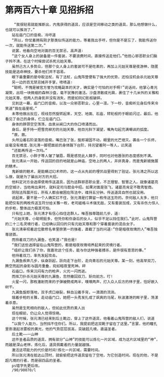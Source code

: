# 第两百六十章 见招拆招
        “我很轻易就能推断出，内鬼获得的道具，应该是空间移动之类的道具，那么他想做什么，也就可以推测了。”
       站在庙门口的音痴，冷哼道
       “所以，你仗着拥有刚才那类似传送的能力，等着我出手哼，但你是不是忘了，我能传送你一次，就能传送第二次。”
       说罢，他看向空地对面的百无禁忌，高声道∶
       “这个女人身上的装备是一件套装，不要浪费时间，直接传送走他们。”他担心邪恶职业们脑子拎不清，在这个时候尝试杀死元始天尊。
       虽然己方人多势众，但那个女人身上的套装可不是吃素的，再加上元始天尊是夜游神，隐匿技能是逃命神技，要杀他们并不容易。
       眼下最重要的是夺取法杖，有了法杖，山鬼阵营便有了强大的优势，还怕没机会杀元始天尊
       另一边的百无禁忌摊开手掌，喷啧道∶
       “聪明，不愧是被官方誉为攻略副本的天才，确实是个可怕的对手啊!”说话间，他掌心青光凝聚，出现一块微缩的森林沙盘，毫不犹豫的激活。沙盘溃散成光屑，裹住了十几米外的关雅和元始天尊，但两人的身影并没有消失，而是如同幻影般破碎。
       见到这一幕，庙门口的音痴，以及一众邪恶职业，心里一凛。下一秒，音痴听见身后传来冷笑道“我在庙里呢。”
       未等他做出反应，视线忽然旋转起来，天空、地面、石庙，转轮般的于眼前闪过，最后，他看见了自己的身体，伫立在庙门口。
       身体的脖颈空空荡荡，血泉从碗口大的伤口喷涌而出。
       身后，是手持一把雪亮柳刃的元始天尊，他目光斜下凝望，嘴角勾起充满嘲讽的弧度。
       “救，救。
       头颅沿着石阶滚落的音痴，嘴巴张了张，旋即凝固不动，眼里的光芒熄灭。袭击一个乐师，丝毫没有难度.张元清一脚把面前的身体踹下台阶，持刃望着阿一等人，讥笑道
       “还能再传送一次吗。”
       百无禁忌，小胖子等人皱了皱眉，既是感觉此人棘手，同时也对他嚣张的态度感到不满。
       张元清从一开始，传送回的目的地就是山神庙，空地上的两人，并非真身，而是鬼新娘施展的魅术。
       鬼新娘的魅术，是能瞒过幻术师的，这一点从先前的埋伏战里得到了验证。张元清之所以这么做，就是为了骗出对方的大招。
       他料定对方会选择使用传送道具，因为这群邪恶职业里，不乏理智、智慧之人。就像诸葛亮的空城计，当他用出来时，就料定司马懿会中招。如果对面是张飞，诸葛亮肯定不敢秀智商。
       阴阳法阵展开后，所有人都会被困在阵法中，维持五分钟。传送道具自然也就没用。
       说起来，要不是一个人确实扛不住，张元清是打算留一枚传送玉符的。奈何敌人太多，他只能把仅有的两枚传送玉符分给关雅一枚，老司姬格斗术强无敌，又有套装加成，又有杀伤力惊人的步枪，整体战力极其可怕。
       只有拉上她，张元清才有信心挡住这群人。唯吾独尊踏前几步，道∶
       “元始天尊，小聪明挺多，但凭你和你身后的女人，似乎不足以挡住我们。”此时，山鬼阵营的二十二名灵境行者，已经确认回归的只有元始天尊和那个穿着套装的混血女子。
       张元清审视着这位散修名单里排第一的强者，直截了当的问道∶“你是暗夜玫瑰的人”唯吾独尊颔首。
       而拎着双刀的九漏鱼，也笑道∶“我也是!
       “我们这些选择留在山鬼阵营的，都是暗夜玫瑰培养起来的灵境行者。
       “组织让我们杀了你，我喜欢这个任务，能与你这种强者搏杀，是件很有意思的事。”
       他持着双刀，率先发起攻击。
       九漏鱼疾奔几步，纵身跃起，跃向走下台阶，走向青石的元始天尊。某一刻，他高举双刀，腾空而起的身影与圆月重叠，宛如暗夜里死神。砰
       石庙口，传来沉闷有力的枪声，火光一闪而逝。
       而挥刀扑杀元始天尊的九漏鱼，忽然撤回双刀，斩向前方。叮!
       火星一闪，那枚激射而来的子弹被劈成两半，噗噗两声，打入众人后方的林子里，恰好嵌入树干。
       九漏鱼旋即落地，双手虎口崩裂，鲜血沿着手背，一滴滴的流淌。
       端着步枪的关雅，走动庙门口，她把一头秀发扎成了飒爽的马尾，秋波激滟的眸子里，荡漾着杀意。
       虽然是生死相向的敌人，但如此优质的美人出
       现在眼前，仍让众人觉得惊艳。
       这个时候，张元清已经来到后土靴边，穿上了这件道具，他看着山鬼阵营的敌人们，说道
       “以我个人能力，当然挡不住你们。所以，我提前把这双靴子留在了这里。”言罢，他的瞳孔里弥漫起浓雾般的黄光，他的气势层层拔高，突破超凡境，直逼圣者。
       后土靴——一山神
       这件圣者品质的道具，拥有部分“山神”的技能可以炼化一片区域，成为这片区域里的“神”，而越是深山老林，炼化后，道具佩戴者的力量就越强。
       激活这项能力的代价是时间!炼化一片区域，需要时间。
       所以张元清在抵达山顶时，就偷偷把这件道具留在了空地，为它创造时间。现在的他，不是超凡境的行者，而是弱四品的圣者。
       ps错字先更后改。
       /90/90070/l